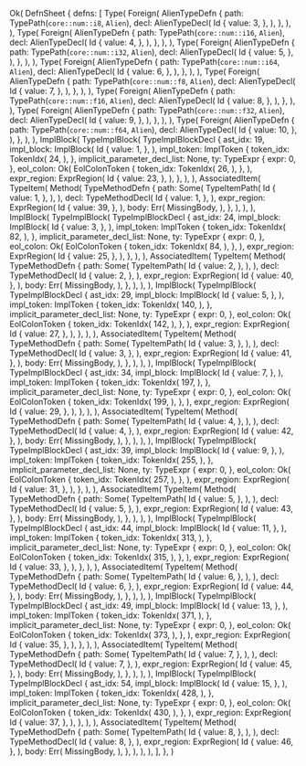 Ok(
    DefnSheet {
        defns: [
            Type(
                Foreign(
                    AlienTypeDefn {
                        path: TypePath(`core::num::i8`, `Alien`),
                        decl: AlienTypeDecl(
                            Id {
                                value: 3,
                            },
                        ),
                    },
                ),
            ),
            Type(
                Foreign(
                    AlienTypeDefn {
                        path: TypePath(`core::num::i16`, `Alien`),
                        decl: AlienTypeDecl(
                            Id {
                                value: 4,
                            },
                        ),
                    },
                ),
            ),
            Type(
                Foreign(
                    AlienTypeDefn {
                        path: TypePath(`core::num::i32`, `Alien`),
                        decl: AlienTypeDecl(
                            Id {
                                value: 5,
                            },
                        ),
                    },
                ),
            ),
            Type(
                Foreign(
                    AlienTypeDefn {
                        path: TypePath(`core::num::i64`, `Alien`),
                        decl: AlienTypeDecl(
                            Id {
                                value: 6,
                            },
                        ),
                    },
                ),
            ),
            Type(
                Foreign(
                    AlienTypeDefn {
                        path: TypePath(`core::num::f8`, `Alien`),
                        decl: AlienTypeDecl(
                            Id {
                                value: 7,
                            },
                        ),
                    },
                ),
            ),
            Type(
                Foreign(
                    AlienTypeDefn {
                        path: TypePath(`core::num::f16`, `Alien`),
                        decl: AlienTypeDecl(
                            Id {
                                value: 8,
                            },
                        ),
                    },
                ),
            ),
            Type(
                Foreign(
                    AlienTypeDefn {
                        path: TypePath(`core::num::f32`, `Alien`),
                        decl: AlienTypeDecl(
                            Id {
                                value: 9,
                            },
                        ),
                    },
                ),
            ),
            Type(
                Foreign(
                    AlienTypeDefn {
                        path: TypePath(`core::num::f64`, `Alien`),
                        decl: AlienTypeDecl(
                            Id {
                                value: 10,
                            },
                        ),
                    },
                ),
            ),
            ImplBlock(
                TypeImplBlock(
                    TypeImplBlockDecl {
                        ast_idx: 19,
                        impl_block: ImplBlock(
                            Id {
                                value: 1,
                            },
                        ),
                        impl_token: ImplToken {
                            token_idx: TokenIdx(
                                24,
                            ),
                        },
                        implicit_parameter_decl_list: None,
                        ty: TypeExpr {
                            expr: 0,
                        },
                        eol_colon: Ok(
                            EolColonToken {
                                token_idx: TokenIdx(
                                    26,
                                ),
                            },
                        ),
                        expr_region: ExprRegion(
                            Id {
                                value: 23,
                            },
                        ),
                    },
                ),
            ),
            AssociatedItem(
                TypeItem(
                    Method(
                        TypeMethodDefn {
                            path: Some(
                                TypeItemPath(
                                    Id {
                                        value: 1,
                                    },
                                ),
                            ),
                            decl: TypeMethodDecl(
                                Id {
                                    value: 1,
                                },
                            ),
                            expr_region: ExprRegion(
                                Id {
                                    value: 39,
                                },
                            ),
                            body: Err(
                                MissingBody,
                            ),
                        },
                    ),
                ),
            ),
            ImplBlock(
                TypeImplBlock(
                    TypeImplBlockDecl {
                        ast_idx: 24,
                        impl_block: ImplBlock(
                            Id {
                                value: 3,
                            },
                        ),
                        impl_token: ImplToken {
                            token_idx: TokenIdx(
                                82,
                            ),
                        },
                        implicit_parameter_decl_list: None,
                        ty: TypeExpr {
                            expr: 0,
                        },
                        eol_colon: Ok(
                            EolColonToken {
                                token_idx: TokenIdx(
                                    84,
                                ),
                            },
                        ),
                        expr_region: ExprRegion(
                            Id {
                                value: 25,
                            },
                        ),
                    },
                ),
            ),
            AssociatedItem(
                TypeItem(
                    Method(
                        TypeMethodDefn {
                            path: Some(
                                TypeItemPath(
                                    Id {
                                        value: 2,
                                    },
                                ),
                            ),
                            decl: TypeMethodDecl(
                                Id {
                                    value: 2,
                                },
                            ),
                            expr_region: ExprRegion(
                                Id {
                                    value: 40,
                                },
                            ),
                            body: Err(
                                MissingBody,
                            ),
                        },
                    ),
                ),
            ),
            ImplBlock(
                TypeImplBlock(
                    TypeImplBlockDecl {
                        ast_idx: 29,
                        impl_block: ImplBlock(
                            Id {
                                value: 5,
                            },
                        ),
                        impl_token: ImplToken {
                            token_idx: TokenIdx(
                                140,
                            ),
                        },
                        implicit_parameter_decl_list: None,
                        ty: TypeExpr {
                            expr: 0,
                        },
                        eol_colon: Ok(
                            EolColonToken {
                                token_idx: TokenIdx(
                                    142,
                                ),
                            },
                        ),
                        expr_region: ExprRegion(
                            Id {
                                value: 27,
                            },
                        ),
                    },
                ),
            ),
            AssociatedItem(
                TypeItem(
                    Method(
                        TypeMethodDefn {
                            path: Some(
                                TypeItemPath(
                                    Id {
                                        value: 3,
                                    },
                                ),
                            ),
                            decl: TypeMethodDecl(
                                Id {
                                    value: 3,
                                },
                            ),
                            expr_region: ExprRegion(
                                Id {
                                    value: 41,
                                },
                            ),
                            body: Err(
                                MissingBody,
                            ),
                        },
                    ),
                ),
            ),
            ImplBlock(
                TypeImplBlock(
                    TypeImplBlockDecl {
                        ast_idx: 34,
                        impl_block: ImplBlock(
                            Id {
                                value: 7,
                            },
                        ),
                        impl_token: ImplToken {
                            token_idx: TokenIdx(
                                197,
                            ),
                        },
                        implicit_parameter_decl_list: None,
                        ty: TypeExpr {
                            expr: 0,
                        },
                        eol_colon: Ok(
                            EolColonToken {
                                token_idx: TokenIdx(
                                    199,
                                ),
                            },
                        ),
                        expr_region: ExprRegion(
                            Id {
                                value: 29,
                            },
                        ),
                    },
                ),
            ),
            AssociatedItem(
                TypeItem(
                    Method(
                        TypeMethodDefn {
                            path: Some(
                                TypeItemPath(
                                    Id {
                                        value: 4,
                                    },
                                ),
                            ),
                            decl: TypeMethodDecl(
                                Id {
                                    value: 4,
                                },
                            ),
                            expr_region: ExprRegion(
                                Id {
                                    value: 42,
                                },
                            ),
                            body: Err(
                                MissingBody,
                            ),
                        },
                    ),
                ),
            ),
            ImplBlock(
                TypeImplBlock(
                    TypeImplBlockDecl {
                        ast_idx: 39,
                        impl_block: ImplBlock(
                            Id {
                                value: 9,
                            },
                        ),
                        impl_token: ImplToken {
                            token_idx: TokenIdx(
                                255,
                            ),
                        },
                        implicit_parameter_decl_list: None,
                        ty: TypeExpr {
                            expr: 0,
                        },
                        eol_colon: Ok(
                            EolColonToken {
                                token_idx: TokenIdx(
                                    257,
                                ),
                            },
                        ),
                        expr_region: ExprRegion(
                            Id {
                                value: 31,
                            },
                        ),
                    },
                ),
            ),
            AssociatedItem(
                TypeItem(
                    Method(
                        TypeMethodDefn {
                            path: Some(
                                TypeItemPath(
                                    Id {
                                        value: 5,
                                    },
                                ),
                            ),
                            decl: TypeMethodDecl(
                                Id {
                                    value: 5,
                                },
                            ),
                            expr_region: ExprRegion(
                                Id {
                                    value: 43,
                                },
                            ),
                            body: Err(
                                MissingBody,
                            ),
                        },
                    ),
                ),
            ),
            ImplBlock(
                TypeImplBlock(
                    TypeImplBlockDecl {
                        ast_idx: 44,
                        impl_block: ImplBlock(
                            Id {
                                value: 11,
                            },
                        ),
                        impl_token: ImplToken {
                            token_idx: TokenIdx(
                                313,
                            ),
                        },
                        implicit_parameter_decl_list: None,
                        ty: TypeExpr {
                            expr: 0,
                        },
                        eol_colon: Ok(
                            EolColonToken {
                                token_idx: TokenIdx(
                                    315,
                                ),
                            },
                        ),
                        expr_region: ExprRegion(
                            Id {
                                value: 33,
                            },
                        ),
                    },
                ),
            ),
            AssociatedItem(
                TypeItem(
                    Method(
                        TypeMethodDefn {
                            path: Some(
                                TypeItemPath(
                                    Id {
                                        value: 6,
                                    },
                                ),
                            ),
                            decl: TypeMethodDecl(
                                Id {
                                    value: 6,
                                },
                            ),
                            expr_region: ExprRegion(
                                Id {
                                    value: 44,
                                },
                            ),
                            body: Err(
                                MissingBody,
                            ),
                        },
                    ),
                ),
            ),
            ImplBlock(
                TypeImplBlock(
                    TypeImplBlockDecl {
                        ast_idx: 49,
                        impl_block: ImplBlock(
                            Id {
                                value: 13,
                            },
                        ),
                        impl_token: ImplToken {
                            token_idx: TokenIdx(
                                371,
                            ),
                        },
                        implicit_parameter_decl_list: None,
                        ty: TypeExpr {
                            expr: 0,
                        },
                        eol_colon: Ok(
                            EolColonToken {
                                token_idx: TokenIdx(
                                    373,
                                ),
                            },
                        ),
                        expr_region: ExprRegion(
                            Id {
                                value: 35,
                            },
                        ),
                    },
                ),
            ),
            AssociatedItem(
                TypeItem(
                    Method(
                        TypeMethodDefn {
                            path: Some(
                                TypeItemPath(
                                    Id {
                                        value: 7,
                                    },
                                ),
                            ),
                            decl: TypeMethodDecl(
                                Id {
                                    value: 7,
                                },
                            ),
                            expr_region: ExprRegion(
                                Id {
                                    value: 45,
                                },
                            ),
                            body: Err(
                                MissingBody,
                            ),
                        },
                    ),
                ),
            ),
            ImplBlock(
                TypeImplBlock(
                    TypeImplBlockDecl {
                        ast_idx: 54,
                        impl_block: ImplBlock(
                            Id {
                                value: 15,
                            },
                        ),
                        impl_token: ImplToken {
                            token_idx: TokenIdx(
                                428,
                            ),
                        },
                        implicit_parameter_decl_list: None,
                        ty: TypeExpr {
                            expr: 0,
                        },
                        eol_colon: Ok(
                            EolColonToken {
                                token_idx: TokenIdx(
                                    430,
                                ),
                            },
                        ),
                        expr_region: ExprRegion(
                            Id {
                                value: 37,
                            },
                        ),
                    },
                ),
            ),
            AssociatedItem(
                TypeItem(
                    Method(
                        TypeMethodDefn {
                            path: Some(
                                TypeItemPath(
                                    Id {
                                        value: 8,
                                    },
                                ),
                            ),
                            decl: TypeMethodDecl(
                                Id {
                                    value: 8,
                                },
                            ),
                            expr_region: ExprRegion(
                                Id {
                                    value: 46,
                                },
                            ),
                            body: Err(
                                MissingBody,
                            ),
                        },
                    ),
                ),
            ),
        ],
    },
)